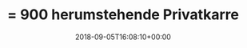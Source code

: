 ---
retweeted: false
source: <a href="http://www.samruston.co.uk" rel="nofollow">Flamingo for Android</a>
entities:
  user_mentions: []
  urls: []
  symbols: []
  media:
  - expanded_url: https://twitter.com/bascht/status/1037371820490584065/photo/1
    indices:
    - '53'
    - '76'
    url: https://t.co/7EmW0C2iDU
    media_url: http://pbs.twimg.com/media/DmV8K4mXgAAmvXE.jpg
    id_str: '1037371815612612608'
    id: '1037371815612612608'
    media_url_https: https://pbs.twimg.com/media/DmV8K4mXgAAmvXE.jpg
    sizes:
      large:
        w: '2048'
        h: '1538'
        resize: fit
      small:
        w: '680'
        h: '511'
        resize: fit
      thumb:
        w: '150'
        h: '150'
        resize: crop
      medium:
        w: '1200'
        h: '901'
        resize: fit
    type: photo
    display_url: pic.twitter.com/7EmW0C2iDU
  hashtags: []
display_text_range:
- '0'
- '76'
favorite_count: '13'
id_str: '1037371820490584065'
truncated: false
retweet_count: '1'
id: '1037371820490584065'
possibly_sensitive: false
created_at: Wed Sep 05 16:08:10 +0000 2018
favorited: false
full_text: "= 900 herumstehende Privatkarren weniger. I approve."
lang: de
extended_entities:
  media:
  - expanded_url: https://twitter.com/bascht/status/1037371820490584065/photo/1
    indices:
    - '53'
    - '76'
    url: https://t.co/7EmW0C2iDU
    media_url: http://pbs.twimg.com/media/DmV8K4mXgAAmvXE.jpg
    id_str: '1037371815612612608'
    id: '1037371815612612608'
    media_url_https: https://pbs.twimg.com/media/DmV8K4mXgAAmvXE.jpg
    sizes:
      large:
        w: '2048'
        h: '1538'
        resize: fit
      small:
        w: '680'
        h: '511'
        resize: fit
      thumb:
        w: '150'
        h: '150'
        resize: crop
      medium:
        w: '1200'
        h: '901'
        resize: fit
    type: photo
    display_url: pic.twitter.com/7EmW0C2iDU
tags:
- pesos:twitter
date: '2018-09-05T16:08:10+00:00'
src: https://twitter.com/bascht/status/1037371820490584065
original_url: https://twitter.com/bascht/status/1037371820490584065
type: twitter_tweet
media_url: https://img.bascht.com/twitter/pbs.twimg.com/media/DmV8K4mXgAAmvXE.jpg
text: "= 900 herumstehende Privatkarren weniger. I approve."
title: "= 900 herumstehende Privatkarre"

---